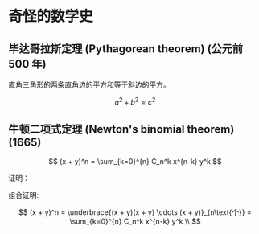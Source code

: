 # 奇怪的数学史

## 毕达哥拉斯定理 (Pythagorean theorem) (公元前 500 年)

直角三角形的两条直角边的平方和等于斜边的平方。

$$
a^2 + b^2 = c^2
$$

## 牛顿二项式定理 (Newton's binomial theorem) (1665)

$$
(x + y)^n = \sum_{k=0}^{n} C_n^k x^{n-k} y^k
$$

证明：

组合证明:

$$
(x + y)^n = \underbrace{(x + y)(x + y) \cdots (x + y)}_{n\text{个}} = \sum_{k=0}^{n} C_n^k x^{n-k} y^k \\
$$
